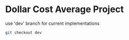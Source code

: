 # Dollar Cost Average Project

use 'dev' branch for current implementations

```sh
git checkout dev
```
